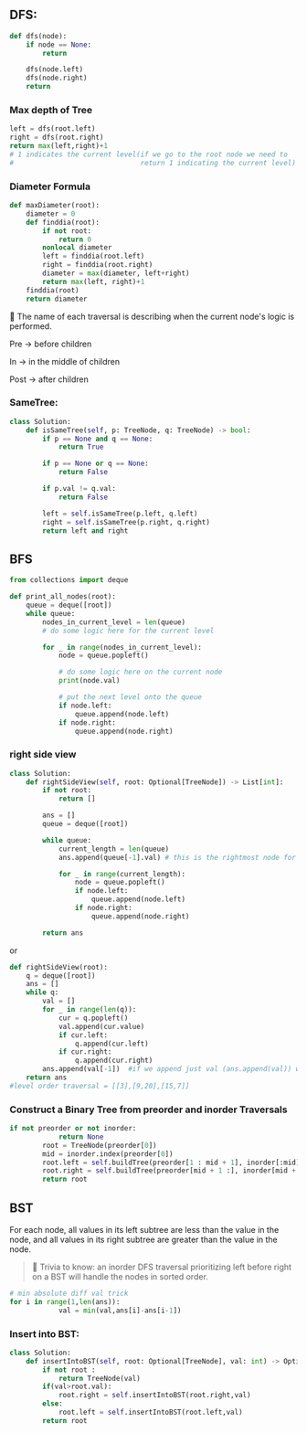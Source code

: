 ## DFS:

```python
def dfs(node):
    if node == None:
        return

    dfs(node.left)
    dfs(node.right)
    return
```

### Max depth of Tree

```python
left = dfs(root.left)
right = dfs(root.right)
return max(left,right)+1
# 1 indicates the current level(if we go to the root node we need to
#                               return 1 indicating the current level)
```

### Diameter Formula

```python
def maxDiameter(root):
    diameter = 0
    def finddia(root):
        if not root:
            return 0
        nonlocal diameter
        left = finddia(root.left)
        right = finddia(root.right)
        diameter = max(diameter, left+right)
        return max(left, right)+1
    finddia(root)
    return diameter

```

<aside>
📢 The name of each traversal is describing when the current node's logic is performed.

Pre -> before children

In -> in the middle of children

Post -> after children

</aside>

### SameTree:

```python
class Solution:
    def isSameTree(self, p: TreeNode, q: TreeNode) -> bool:
        if p == None and q == None:
            return True

        if p == None or q == None:
            return False

        if p.val != q.val:
            return False

        left = self.isSameTree(p.left, q.left)
        right = self.isSameTree(p.right, q.right)
        return left and right
```

## BFS

```python
from collections import deque

def print_all_nodes(root):
    queue = deque([root])
    while queue:
        nodes_in_current_level = len(queue)
        # do some logic here for the current level

        for _ in range(nodes_in_current_level):
            node = queue.popleft()

            # do some logic here on the current node
            print(node.val)

            # put the next level onto the queue
            if node.left:
                queue.append(node.left)
            if node.right:
                queue.append(node.right)
```

### right side view

```python
class Solution:
    def rightSideView(self, root: Optional[TreeNode]) -> List[int]:
        if not root:
            return []

        ans = []
        queue = deque([root])

        while queue:
            current_length = len(queue)
            ans.append(queue[-1].val) # this is the rightmost node for the current level

            for _ in range(current_length):
                node = queue.popleft()
                if node.left:
                    queue.append(node.left)
                if node.right:
                    queue.append(node.right)

        return ans
```

or

```python
def rightSideView(root):
    q = deque([root])
    ans = []
    while q:
        val = []
        for _ in range(len(q)):
            cur = q.popleft()
            val.append(cur.value)
            if cur.left:
                q.append(cur.left)
            if cur.right:
                q.append(cur.right)
        ans.append(val[-1])  #if we append just val (ans.append(val)) we get level order traversal
    return ans
#level order traversal = [[3],[9,20],[15,7]]
```

### Construct a Binary Tree from preorder and inorder Traversals

```python
if not preorder or not inorder:
            return None
        root = TreeNode(preorder[0])
        mid = inorder.index(preorder[0])
        root.left = self.buildTree(preorder[1 : mid + 1], inorder[:mid])
        root.right = self.buildTree(preorder[mid + 1 :], inorder[mid + 1 :])
        return root
```

## BST

For each node, all values in its left subtree are less than the value in the node, and all values in its right subtree are greater than the value in the node.

> 📢 Trivia to know: an inorder DFS traversal prioritizing left before right on a BST will handle the nodes in sorted order.

```python
# min absolute diff val trick
for i in range(1,len(ans)):
            val = min(val,ans[i]-ans[i-1])
```

### Insert into BST:

```python
class Solution:
    def insertIntoBST(self, root: Optional[TreeNode], val: int) -> Optional[TreeNode]:
        if not root :
            return TreeNode(val)
        if(val>root.val):
            root.right = self.insertIntoBST(root.right,val)
        else:
            root.left = self.insertIntoBST(root.left,val)
        return root
```
